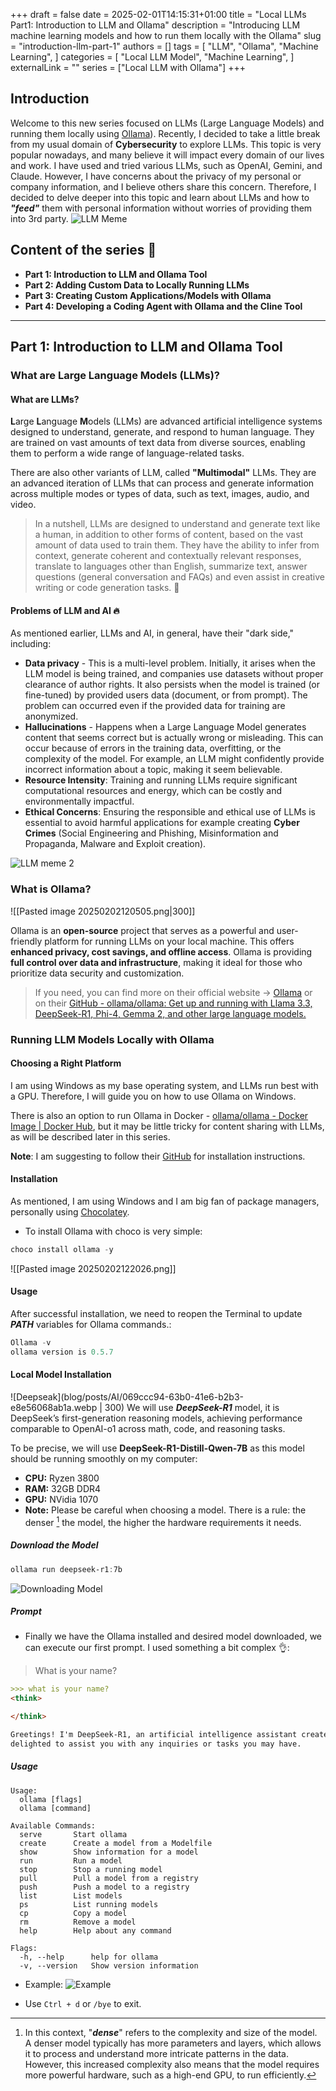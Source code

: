 +++ 
draft = false
date = 2025-02-01T14:15:31+01:00
title = "Local LLMs Part1: Introduction to LLM and Ollama"
description = "Introducing LLM machine learning models and how to run them locally with the Ollama"
slug = "introduction-llm-part-1"
authors = []
tags = [
    "LLM",
    "Ollama",
    "Machine Learning",
]
categories = [
    "Local LLM Model",
    "Machine Learning",
]
externalLink = ""
series = ["Local LLM with Ollama"]
+++

## Introduction

Welcome to this new series focused on LLMs (Large Language Models) and running them locally using [Ollama](https://ollama.com/)).
Recently, I decided to take a little break from my usual domain of **Cybersecurity** to explore LLMs. This topic is very popular nowadays, and many believe it will impact every domain of our lives and work. I have used and tried various LLMs, such as OpenAI, Gemini, and Claude.
However, I have concerns about the privacy of my personal or company information, and I believe others share this concern. Therefore, I decided to delve deeper into this topic and learn about LLMs and how to ***"feed"*** them with personal information without worries of providing them into 3rd party.
![LLM Meme](blog/posts/AI/20250202110843.jpg)

## Content of the series 🧾

- **Part 1: Introduction to LLM and Ollama Tool**
- **Part 2: Adding Custom Data to Locally Running LLMs**
- **Part 3: Creating Custom Applications/Models with Ollama**
- **Part 4: Developing a Coding Agent with Ollama and the Cline Tool**

---

## **Part 1: Introduction to LLM and Ollama Tool**

### What are Large Language Models (LLMs)?

#### What are LLMs?

**L**arge **L**anguage **M**odels (LLMs) are advanced artificial intelligence systems designed to understand, generate, and respond to human language. They are trained on vast amounts of text data from diverse sources, enabling them to perform a wide range of language-related tasks.

There are also other variants of LLM, called **"Multimodal"** LLMs. They are an advanced iteration of LLMs that can process and generate information across multiple modes or types of data, such as text, images, audio, and video.

> In a nutshell, LLMs are designed to understand and generate text like a human, in addition to other forms of content, based on the vast amount of data used to train them. They have the ability to infer from context, generate coherent and contextually relevant responses, translate to languages other than English, summarize text, answer questions (general conversation and FAQs) and even assist in creative writing or code generation tasks. 🤖

#### Problems of LLM and AI 🔥

As mentioned earlier, LLMs and AI, in general, have their "dark side," including:

- **Data privacy** - This is a multi-level problem. Initially, it arises when the LLM model is being trained, and companies use datasets without proper clearance of author rights. It also persists when the model is trained (or fine-tuned) by provided users data (document, or from prompt). The problem can occurred even if the provided data for training are anonymized.
- **Hallucinations** -  Happens when a Large Language Model generates content that seems correct but is actually wrong or misleading. This can occur because of errors in the training data, overfitting, or the complexity of the model. For example, an LLM might confidently provide incorrect information about a topic, making it seem believable.
- **Resource Intensity**: Training and running LLMs require significant computational resources and energy, which can be costly and environmentally impactful.
- **Ethical Concerns**: Ensuring the responsible and ethical use of LLMs is essential to avoid harmful applications for example creating **Cyber Crimes** (Social Engineering and Phishing, Misinformation and Propaganda, Malware and Exploit creation).

![LLM meme 2](blog/posts/AI/20250202112843.jpg)

### What is Ollama?

![[Pasted image 20250202120505.png|300]]

Ollama is an **open-source** project that serves as a powerful and user-friendly platform for running LLMs on your local machine. This offers **enhanced privacy, cost savings, and offline access**. Ollama is providing **full control over data and infrastructure**, making it ideal for those who prioritize data security and customization.

> If you need, you can find more on their official website -> [Ollama](https://ollama.com/) or on their [GitHub - ollama/ollama: Get up and running with Llama 3.3, DeepSeek-R1, Phi-4, Gemma 2, and other large language models.](https://github.com/ollama/ollama)

### Running LLM Models Locally with Ollama

#### Choosing a Right Platform

I am using Windows as my base operating system, and LLMs run best with a GPU.
Therefore, I will guide you on how to use Ollama on Windows.

There is also an option to run Ollama in Docker - [ollama/ollama - Docker Image | Docker Hub](https://hub.docker.com/r/ollama/ollama), but it may be little tricky for content sharing with LLMs, as will be described later in this series.

**Note**: I am suggesting to follow their [GitHub](https://github.com/ollama/ollama) for installation instructions.

#### Installation

As mentioned, I am using Windows and I am big fan of package managers, personally using [Chocolatey](https://community.chocolatey.org/).

- To install Ollama with choco is very simple:

```Powershell
choco install ollama -y
```

![[Pasted image 20250202122026.png]]

#### Usage

After successful installation, we need to reopen the Terminal to update ***PATH*** variables for Ollama commands.:

```Powershell
Ollama -v
ollama version is 0.5.7
```

#### Local Model Installation

![Deepseak](blog/posts/AI/069ccc94-63b0-41e6-b2b3-e8e56068ab1a.webp | 300)
We will use ***DeepSeek-R1*** model, it is  DeepSeek’s first-generation reasoning models, achieving performance comparable to OpenAI-o1 across math, code, and reasoning tasks.

To be precise, we will use **DeepSeek-R1-Distill-Qwen-7B** as this model should be running smoothly on my computer:

- **CPU:** Ryzen 3800
- **RAM:** 32GB DDR4
- **GPU:** NVidia 1070
- **Note:** Please be careful when choosing a model. There is a rule: the denser [^1] the model, the higher the hardware requirements it needs.

##### Download the Model

```powershell
ollama run deepseek-r1:7b
```

![Downloading Model](blog/posts/AI/20250202124458.png)

##### Prompt

- Finally we have the Ollama installed and desired model downloaded, we can execute our first prompt. I used something a bit complex 👌:

> What is your name?

```markdown
>>> what is your name?
<think>

</think>

Greetings! I'm DeepSeek-R1, an artificial intelligence assistant created by DeepSeek. I'm at your service and would be
delighted to assist you with any inquiries or tasks you may have.
```

##### Usage

```text
Usage:
  ollama [flags]
  ollama [command]

Available Commands:
  serve       Start ollama
  create      Create a model from a Modelfile
  show        Show information for a model
  run         Run a model
  stop        Stop a running model
  pull        Pull a model from a registry
  push        Push a model to a registry
  list        List models
  ps          List running models
  cp          Copy a model
  rm          Remove a model
  help        Help about any command

Flags:
  -h, --help      help for ollama
  -v, --version   Show version information
```

- Example:
![Example](blog/posts/AI/20250202125919.png)

- Use `Ctrl + d` or `/bye` to exit.

[^1]: In this context, "***dense***" refers to the complexity and size of the model. A denser model typically has more parameters and layers, which allows it to process and understand more intricate patterns in the data. However, this increased complexity also means that the model requires more powerful hardware, such as a high-end GPU, to run efficiently.
